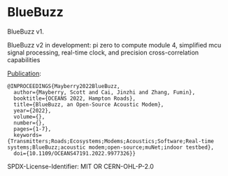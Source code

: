 # BlueBuzz
BlueBuzz v1.

BlueBuzz v2 in development: pi zero to compute module 4, simplified mcu signal processing, real-time clock, and precision cross-correlation capabilities

[Publication](https://doi.org/10.1109/OCEANS47191.2022.9977326):
```
@INPROCEEDINGS{Mayberry2022BlueBuzz,
  author={Mayberry, Scott and Cai, Jinzhi and Zhang, Fumin},
  booktitle={OCEANS 2022, Hampton Roads}, 
  title={BlueBuzz, an Open-Source Acoustic Modem}, 
  year={2022},
  volume={},
  number={},
  pages={1-7},
  keywords={Transmitters;Roads;Ecosystems;Modems;Acoustics;Software;Real-time systems;BlueBuzz;acoustic modem;open-source;muNet;indoor testbed},
  doi={10.1109/OCEANS47191.2022.9977326}}
```

SPDX-License-Identifier: MIT OR CERN-OHL-P-2.0
